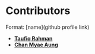 # Contributors

Format:
[name](github profile link)

* **[Taufiq Rahman](https://github.com/Inconnu08)**
* **[Chan Myae Aung](https://github.com/CMyae)**
